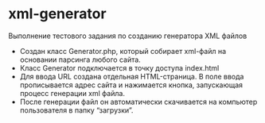 # xml-generator
Выполнение тестового задания по созданию генератора XML файлов
* Создан класс Generator.php, который собирает xml-файл на основании парсинга любого сайта.
* Класс Generator подключается в точку доступа index.html
* Для ввода URL создана отдельная HTML-страница. В поле ввода прописывается адрес сайта и нажимается кнопка, запускающая процесс генерации xml файла.
* После генерации файл он автоматически скачивается на компьютер пользователя в папку “загрузки”. 
